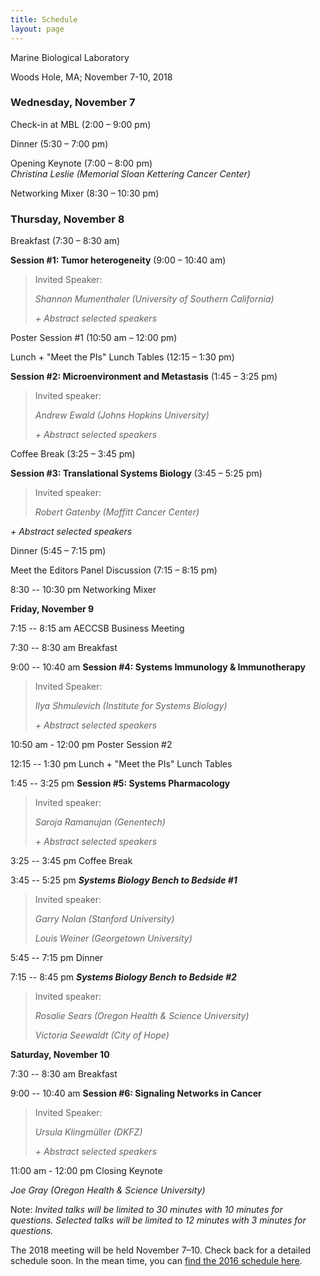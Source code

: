 ```yaml
---
title: Schedule
layout: page
---
```


Marine Biological Laboratory

Woods Hole, MA; November 7-10, 2018

### Wednesday, November 7

Check-in at MBL (2:00 – 9:00 pm)

Dinner (5:30 – 7:00 pm)

Opening Keynote (7:00 – 8:00 pm)  
*Christina Leslie (Memorial Sloan Kettering Cancer Center)*

Networking Mixer (8:30 – 10:30 pm)

### Thursday, November 8

Breakfast (7:30 – 8:30 am)

**Session #1: Tumor heterogeneity** (9:00 – 10:40 am)

> Invited Speaker:
>
> *Shannon Mumenthaler (University of Southern California)*
>
> *+ Abstract selected speakers*

Poster Session #1 (10:50 am – 12:00 pm)

Lunch + "Meet the PIs" Lunch Tables (12:15 – 1:30 pm)

 **Session #2: Microenvironment and Metastasis** (1:45 – 3:25 pm)

> Invited speaker:
>
> *Andrew Ewald (Johns Hopkins University)*
>
> *+ Abstract selected speakers*

Coffee Break (3:25 – 3:45 pm)

**Session #3: Translational Systems Biology** (3:45 – 5:25 pm)

> Invited speaker:
>
> *Robert Gatenby (Moffitt Cancer Center)*

*+ Abstract selected speakers*

Dinner (5:45 – 7:15 pm)

Meet the Editors Panel Discussion (7:15 – 8:15 pm)

8:30 -- 10:30 pm Networking Mixer

**Friday, November 9**

7:15 -- 8:15 am AECCSB Business Meeting

7:30 -- 8:30 am Breakfast

9:00 -- 10:40 am **Session \#4: Systems Immunology & Immunotherapy**

> Invited Speaker:
>
> *Ilya Shmulevich (Institute for Systems Biology)*
>
> *+ Abstract selected speakers*

10:50 am - 12:00 pm Poster Session \#2

12:15 -- 1:30 pm Lunch + "Meet the PIs" Lunch Tables

1:45 -- 3:25 pm **Session \#5: Systems Pharmacology**

> Invited speaker:
>
> *Saroja Ramanujan (Genentech)*
>
> *+ Abstract selected speakers*

3:25 -- 3:45 pm Coffee Break

3:45 -- 5:25 pm ***Systems Biology Bench to Bedside \#1***

> Invited speaker:
>
> *Garry Nolan (Stanford University)*
>
> *Louis Weiner (Georgetown University)*

5:45 -- 7:15 pm Dinner

7:15 -- 8:45 pm ***Systems Biology Bench to Bedside \#2***

> Invited speaker:
>
> *Rosalie Sears (Oregon Health & Science University)*
>
> *Victoria Seewaldt (City of Hope)*

**Saturday, November 10**

7:30 -- 8:30 am Breakfast

9:00 -- 10:40 am **Session \#6: Signaling Networks in Cancer**

> Invited Speaker:
>
> *Ursula Klingmüller (DKFZ)*
>
> *+ Abstract selected speakers*

11:00 am - 12:00 pm Closing Keynote

*Joe Gray (Oregon Health & Science University)*

Note: *Invited talks will be limited to 30 minutes with 10 minutes for questions. Selected talks will be limited to 12 minutes with 3 minutes for questions.*




The 2018 meeting will be held November 7–10. Check back for a detailed schedule soon. In the mean time, you can [find the 2016 schedule here](2016/schedule.html).
